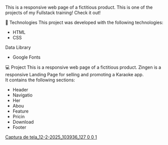 This is a responsive web page of a fictitious product.
This is one of the projects of my Fullstack training! Check it out!

🚀 Technologies
This project was developed with the following technologies:
- HTML
- CSS

Data Library
- Google Fonts

💻 Project
This is a responsive web page of a fictitious product.
Zingen is a responsive Landing Page for selling and promoting a Karaoke app.  
It contains the following sections: 
- Header
- Navigatio
- Her
- Abou
- Feature
- Pricin
- Download
- Footer

[Captura de tela_12-2-2025_103936_127 0 0 1](https://github.com/user-attachments/assets/83f46d9d-2bcc-4d58-a26e-ac9e902cc11a)
